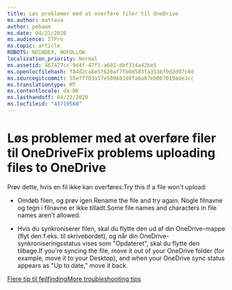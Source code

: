 ```yaml
---
title: Løs problemer med at overføre filer til OneDrive
ms.author: matteva
author: pebaum
ms.date: 04/21/2020
ms.audience: ITPro
ms.topic: article
ROBOTS: NOINDEX, NOFOLLOW
localization_priority: Normal
ms.assetid: 467477cc-9d4f-47f1-a602-dbf334a42be5
ms.openlocfilehash: f84d2ca8e5f620af7fb0d583fa311bf9d2d97c0d
ms.sourcegitcommit: 55eff703a17e500681d8fa6a87eb067019ade3cc
ms.translationtype: MT
ms.contentlocale: da-DK
ms.lasthandoff: 04/22/2020
ms.locfileid: "43719568"
---
```

# <a name="fix-problems-uploading-files-to-onedrive"></a><span data-ttu-id="59cd4-102">Løs problemer med at overføre filer til OneDrive</span><span class="sxs-lookup"><span data-stu-id="59cd4-102">Fix problems uploading files to OneDrive</span></span>

<span data-ttu-id="59cd4-103">Prøv dette, hvis en fil ikke kan overføres:</span><span class="sxs-lookup"><span data-stu-id="59cd4-103">Try this if a file won't upload:</span></span>
  
- <span data-ttu-id="59cd4-104">Omdøb filen, og prøv igen.</span><span class="sxs-lookup"><span data-stu-id="59cd4-104">Rename the file and try again.</span></span> <span data-ttu-id="59cd4-105">Nogle filnavne og tegn i filnavne er ikke tilladt.</span><span class="sxs-lookup"><span data-stu-id="59cd4-105">Some file names and characters in file names aren't allowed.</span></span> 
    
- <span data-ttu-id="59cd4-106">Hvis du synkroniserer filen, skal du flytte den ud af din OneDrive-mappe (flyt den f.eks. til skrivebordet), og når din OneDrive-synkroniseringsstatus vises som "Opdateret", skal du flytte den tilbage.</span><span class="sxs-lookup"><span data-stu-id="59cd4-106">If you're syncing the file, move it out of your OneDrive folder (for example, move it to your Desktop), and when your OneDrive sync status appears as "Up to date," move it back.</span></span> 
    
[<span data-ttu-id="59cd4-107">Flere tip til fejlfinding</span><span class="sxs-lookup"><span data-stu-id="59cd4-107">More troubleshooting tips</span></span>](https://go.microsoft.com/fwlink/?linkid=873155)
  

